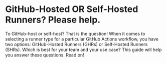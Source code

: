 # GitHub-Hosted OR Self-Hosted Runners? Please help.
To GitHub-host or self-host? That is the question! When it comes to selecting a runner type for a particular GitHub Actions workflow, you have two options: GitHub-Hosted Runners (GHRs) or Self-Hosted Runners (SHRs). Which is best for your team and your use case? This guide will help you answer these questions. Read on!


